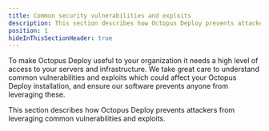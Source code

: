 ```yaml
---
title: Common security vulnerabilities and exploits
description: This section describes how Octopus Deploy prevents attackers from leveraging common vulnerabilities and exploits.
position: 1
hideInThisSectionHeader: true
---
```


To make Octopus Deploy useful to your organization it needs a high level of access to your servers and infrastructure. We take great care to understand common vulnerabilities and exploits which could affect your Octopus Deploy installation, and ensure our software prevents anyone from leveraging these.

This section describes how Octopus Deploy prevents attackers from leveraging common vulnerabilities and exploits.